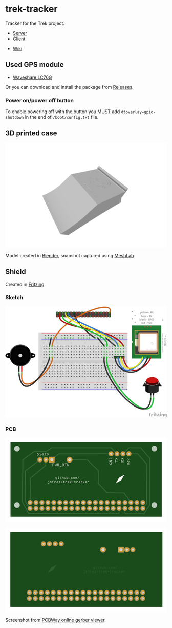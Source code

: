 # trek-tracker

Tracker for the Trek project.

- [Server](https://github.com/jsfraz/trek-server)
- [Client](https://github.com/jsfraz/trek-client)
<!--
- Visit an [instructable](TODO) to show how to build and configure the tracker.
-->
- [Wiki](https://github.com/jsfraz/trek-tracker/wiki)

## Used GPS module

- [Waveshare LC76G](https://www.waveshare.com/wiki/LC76G_GNSS_Module)

Or you can download and install the package from [Releases](https://github.com/jsfraz/trek-tracker/releases).

### Power on/power off button

To enable powering off with the button you MUST add `dtoverlay=gpio-shutdown` in the end of `/boot/config.txt` file.

## 3D printed case

![1](cases/Yuki%20250%20CSR/case.png "1")

Model created in [Blender](https://www.blender.org/), snapshot captured using [MeshLab](https://www.meshlab.net/).

## Shield

Created in [Fritzing](https://fritzing.org/).

### Sketch

![Sketch](images/shield.png "Sketch")

### PCB

![PCB top](images/shield_pcb_top.png "PCB top")

![PCB bottom](images/shield_pcb_bottom.png "PCB bottom")

Screenshot from [PCBWay online gerber viewer](https://www.pcbway.com/project/OnlineGerberViewer.html).

<!--
### Schema

![Schema](images/shield_pcb_schema.png "Schema")
-->
